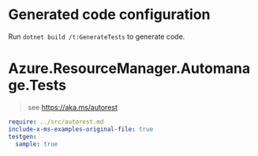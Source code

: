 # Generated code configuration

Run `dotnet build /t:GenerateTests` to generate code.

# Azure.ResourceManager.Automanage.Tests

> see https://aka.ms/autorest
``` yaml
require: ../src/autorest.md
include-x-ms-examples-original-file: true
testgen:
  sample: true
```
